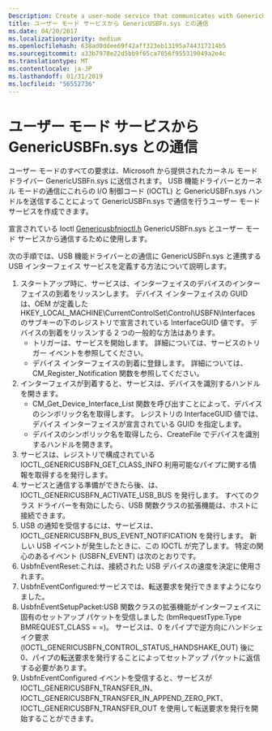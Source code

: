 ```yaml
---
Description: Create a user-mode service that communicates with GenericUSBFn.sys by sending I/O control code (IOCTL) requests.
title: ユーザー モード サービスから GenericUSBFn.sys との通信
ms.date: 04/20/2017
ms.localizationpriority: medium
ms.openlocfilehash: 638ad0ddee69f42aff323eb13195a744317214b5
ms.sourcegitcommit: a33b7978e22d5bb9f65ca7056f955319049a2e4c
ms.translationtype: MT
ms.contentlocale: ja-JP
ms.lasthandoff: 01/31/2019
ms.locfileid: "56552736"
---
```

# <a name="communicating-with-genericusbfnsys-from-a-user-mode-service"></a>ユーザー モード サービスから GenericUSBFn.sys との通信 


ユーザー モードのすべての要求は、Microsoft から提供されたカーネル モード ドライバー GenericUSBFn.sys に送信されます。 USB 機能ドライバーとカーネル モードの通信にこれらの I/O 制御コード (IOCTL) と GenericUSBFn.sys ハンドルを送信することによって GenericUSBFn.sys で通信を行うユーザー モード サービスを作成できます。

宣言されている Ioctl [Genericusbfnioctl.h](https://docs.microsoft.com/windows/desktop/api/genericusbfnioctl/) GenericUSBFn.sys とユーザー モード サービスから通信するために使用します。


次の手順では、USB 機能ドライバーとの通信に GenericUSBFn.sys と連携する USB インターフェイス サービスを定義する方法について説明します。

1. スタートアップ時に、サービスは、インターフェイスのデバイスのインターフェイスの到着をリッスンします。 デバイス インターフェイスの GUID は、OEM が定義した HKEY_LOCAL_MACHINE\CurrentControlSet\Control\USBFN\Interfaces のサブキーの下のレジストリで宣言されている InterfaceGUID 値です。 デバイスの到着をリッスンする 2 つの一般的な方法はあります。
    - トリガーは、サービスを開始します。 詳細については、サービスのトリガー イベントを参照してください。 
    - デバイス インターフェイスの到着に登録します。 詳細については、CM_Register_Notification 関数を参照してください。 
2. インターフェイスが到着すると、サービスは、デバイスを識別するハンドルを開きます。 
    - CM_Get_Device_Interface_List 関数を呼び出すことによって、デバイスのシンボリック名を取得します。 レジストリの InterfaceGUID 値では、デバイス インターフェイスが宣言されている GUID を指定します。
    - デバイスのシンボリック名を取得したら、CreateFile でデバイスを識別するハンドルを開きます。 
3. サービスは、レジストリで構成されている IOCTL_GENERICUSBFN_GET_CLASS_INFO 利用可能なパイプに関する情報を取得するを発行します。 
4. サービスと通信する準備ができたら後、は、IOCTL_GENERICUSBFN_ACTIVATE_USB_BUS を発行します。 すべてのクラス ドライバーを有効にしたら、USB 関数クラスの拡張機能は、ホストに接続できます。 
5. USB の通知を受信するには、サービスは、IOCTL_GENERICUSBFN_BUS_EVENT_NOTIFICATION を発行します。 新しい USB イベントが発生したときに、この IOCTL が完了します。 特定の関心のあるイベント (USBFN_EVENT) は次のとおりです。
6. UsbfnEventReset:これは、接続された USB デバイスの速度を決定に使用されます。 
7. UsbfnEventConfigured:サービスでは、転送要求を発行できますようになりました。 
8. UsbfnEventSetupPacket:USB 関数クラスの拡張機能がインターフェイスに固有のセットアップ パケットを受信しました (bmRequestType.Type BMREQUEST_CLASS = =)。 サービスは、0 をパイプで逆方向にハンドシェイク要求 (IOCTL_GENERICUSBFN_CONTROL_STATUS_HANDSHAKE_OUT) 後に 0、パイプの転送要求を発行することによってセットアップ パケットに返信する必要があります。 
9. UsbfnEventConfigured イベントを受信すると、サービスが IOCTL_GENERICUSBFN_TRANSFER_IN、IOCTL_GENERICUSBFN_TRANSFER_IN_APPEND_ZERO_PKT、IOCTL_GENERICUSBFN_TRANSFER_OUT を使用して転送要求を発行を開始することができます。 
